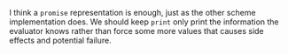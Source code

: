 I think a `promise` representation is enough,
just as the other scheme implementation does.
We should keep `print` only print the information
the evaluator knows rather than force  some more values
that causes side effects and potential failure.

